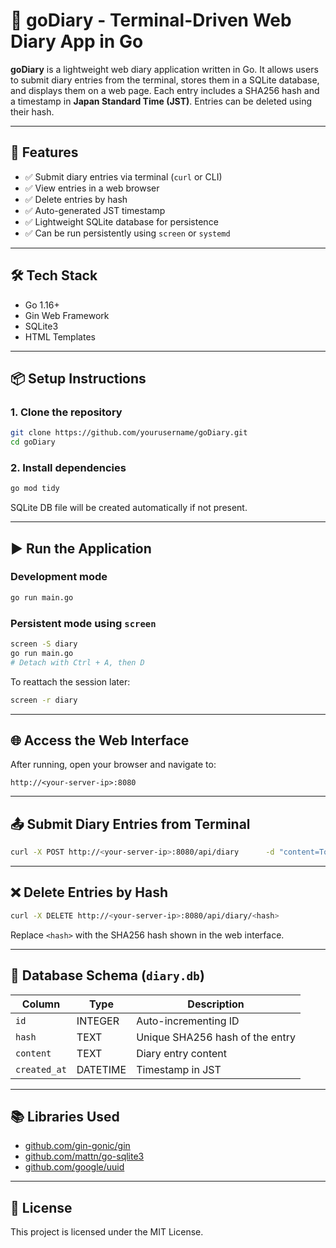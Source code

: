 
# 📘 goDiary - Terminal-Driven Web Diary App in Go

**goDiary** is a lightweight web diary application written in Go. It allows users to submit diary entries from the terminal, stores them in a SQLite database, and displays them on a web page. Each entry includes a SHA256 hash and a timestamp in **Japan Standard Time (JST)**. Entries can be deleted using their hash.

---

## 🚀 Features

- ✅ Submit diary entries via terminal (`curl` or CLI)
- ✅ View entries in a web browser
- ✅ Delete entries by hash
- ✅ Auto-generated JST timestamp
- ✅ Lightweight SQLite database for persistence
- ✅ Can be run persistently using `screen` or `systemd`

---

## 🛠️ Tech Stack

- Go 1.16+
- Gin Web Framework
- SQLite3
- HTML Templates

---

## 📦 Setup Instructions

### 1. Clone the repository

```bash
git clone https://github.com/yourusername/goDiary.git
cd goDiary
```

### 2. Install dependencies

```bash
go mod tidy
```

SQLite DB file will be created automatically if not present.

---

## ▶️ Run the Application

### Development mode

```bash
go run main.go
```

### Persistent mode using `screen`

```bash
screen -S diary
go run main.go
# Detach with Ctrl + A, then D
```

To reattach the session later:

```bash
screen -r diary
```

---

## 🌐 Access the Web Interface

After running, open your browser and navigate to:

```
http://<your-server-ip>:8080
```

---

## 📤 Submit Diary Entries from Terminal

```bash
curl -X POST http://<your-server-ip>:8080/api/diary      -d "content=Today was a beautiful day."
```

---

## ❌ Delete Entries by Hash

```bash
curl -X DELETE http://<your-server-ip>:8080/api/diary/<hash>
```

Replace `<hash>` with the SHA256 hash shown in the web interface.

---

## 🧱 Database Schema (`diary.db`)

| Column       | Type     | Description                        |
|--------------|----------|------------------------------------|
| `id`         | INTEGER  | Auto-incrementing ID               |
| `hash`       | TEXT     | Unique SHA256 hash of the entry    |
| `content`    | TEXT     | Diary entry content                |
| `created_at` | DATETIME | Timestamp in JST                   |

---

## 📚 Libraries Used

- [github.com/gin-gonic/gin](https://github.com/gin-gonic/gin)
- [github.com/mattn/go-sqlite3](https://github.com/mattn/go-sqlite3)
- [github.com/google/uuid](https://github.com/google/uuid)

---

## 📄 License

This project is licensed under the MIT License.
